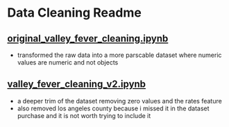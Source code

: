 # Data Cleaning Readme

## [original_valley_fever_cleaning.ipynb](original_valley_fever_cleaning.ipynb)

- transformed the raw data into a more parscable dataset where numeric values are numeric and not objects

## [valley_fever_cleaning_v2.ipynb](valley_fever_cleaning_v2.ipynb)

-  a deeper trim of the dataset removing zero values and the rates feature
- also removed los angeles county because i missed it in the dataset purchase and it is not worth trying to include it 


## 
